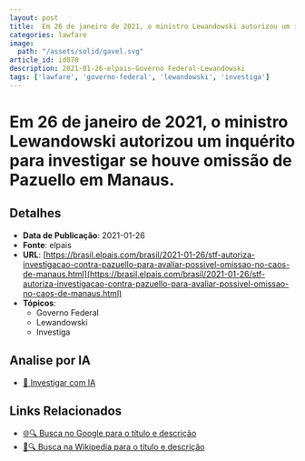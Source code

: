 ```yaml
---
layout: post
title:  Em 26 de janeiro de 2021, o ministro Lewandowski autorizou um inquérito para investigar se houve omissão de Pazuello em Manaus.
categories: lawfare
image: 
  path: "/assets/solid/gavel.svg"
article_id: id078
description: 2021-01-26-elpais-Governo Federal-Lewandowski
tags: ['lawfare', 'governo-federal', 'lewandowski', 'investiga']
---
```


# Em 26 de janeiro de 2021, o ministro Lewandowski autorizou um inquérito para investigar se houve omissão de Pazuello em Manaus.

## Detalhes
- **Data de Publicação**: 2021-01-26
- **Fonte**: elpais
- **URL**: [https://brasil.elpais.com/brasil/2021-01-26/stf-autoriza-investigacao-contra-pazuello-para-avaliar-possivel-omissao-no-caos-de-manaus.html](https://brasil.elpais.com/brasil/2021-01-26/stf-autoriza-investigacao-contra-pazuello-para-avaliar-possivel-omissao-no-caos-de-manaus.html)
- **Tópicos**:
  - Governo Federal
  - Lewandowski
  - Investiga

## Analise por IA
- [🤖 Investigar com IA](https://www.perplexity.ai/search?q=%22not%C3%ADcia%20artigo%20Brasil%22%20Em%2026%20de%20janeiro%20de%202021%2C%20o%20ministro%20Lewandowski%20autorizou%20um%20inqu%C3%A9rito%20para%20investigar%20se%20houve%20omiss%C3%A3o%20de%20Pazuello%20em%20Manaus.%20elpais%202021-01-26)

## Links Relacionados
- [🌐🔍 Busca no Google para o título e descrição](https://www.google.com/search?q=%22not%C3%ADcia%20artigo%20Brasil%22%20Em%2026%20de%20janeiro%20de%202021%2C%20o%20ministro%20Lewandowski%20autorizou%20um%20inqu%C3%A9rito%20para%20investigar%20se%20houve%20omiss%C3%A3o%20de%20Pazuello%20em%20Manaus.%20elpais%202021-01-26)
- [📖🔍 Busca na Wikipedia para o título e descrição](https://pt.wikipedia.org/w/index.php?search=%22not%C3%ADcia%20artigo%20Brasil%22%20Em%2026%20de%20janeiro%20de%202021%2C%20o%20ministro%20Lewandowski%20autorizou%20um%20inqu%C3%A9rito%20para%20investigar%20se%20houve%20omiss%C3%A3o%20de%20Pazuello%20em%20Manaus.%20elpais%202021-01-26)

